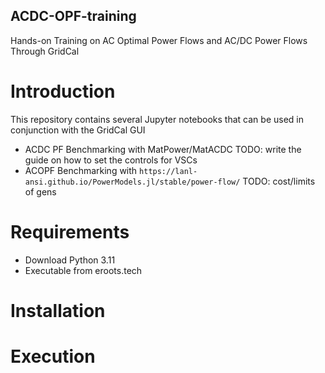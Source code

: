 ## ACDC-OPF-training
Hands-on Training on AC Optimal Power Flows and AC/DC Power Flows Through GridCal

# Introduction
This repository contains several Jupyter notebooks that can be used in conjunction with the GridCal GUI
- ACDC PF Benchmarking with MatPower/MatACDC TODO: write the guide on how to set the controls for VSCs
- ACOPF Benchmarking with `https://lanl-ansi.github.io/PowerModels.jl/stable/power-flow/` TODO: cost/limits of gens

# Requirements
- Download Python 3.11
- Executable from eroots.tech

# Installation


# Execution
